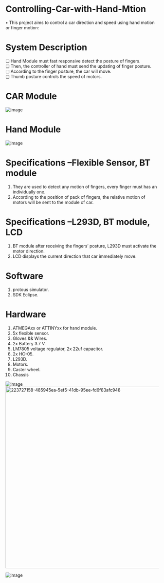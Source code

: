 # Controlling-Car-with-Hand-Mtion
• This project aims to control a car direction and speed using hand  motion or finger motion:

# System Description 
❑ Hand Module must fast responsive detect the posture of 
fingers.    
❑ Then, the controller of hand must send the updating of finger 
posture.    
❑ According to the finger posture, the car will move.   
❑ Thumb posture controls the speed of motors.    
# CAR Module 
![image](https://github.com/faatthy/Controlling-Car-with-Hand-Mtion/assets/110846097/5cbc97d2-9da3-4552-babe-542178fe4bc3)

# Hand Module 
![image](https://github.com/faatthy/Controlling-Car-with-Hand-Mtion/assets/110846097/9c1ec7ca-a75a-4a39-ab37-51d3a98e8bf6)


# Specifications –Flexible Sensor, BT module
1. They are used to detect any motion of fingers, every finger must 
has an individually one.
2. According to the position of pack of fingers, the relative motion of 
motors will be sent to the module of car.
# Specifications –L293D, BT module, LCD
1. BT module after receiving the fingers’ posture, L293D must activate 
the motor direction.
2. LCD displays the current direction that car immediately move.

# Software 
1. protous simulator.
2. SDK Eclipse.

# Hardware 
1. ATMEGAxx or ATTINYxx for hand module.
2. 5x flexible sensor.
3. Gloves && Wires.
4. 2x Battery 3.7 V.
5. LM7805 voltage regulator, 2x 22uf capacitor. 
6. 2x HC-05.   
7. L293D.
8. Motors.
9. Caster wheel.
10. Chassis

![image](https://github.com/faatthy/Autonomous-car/assets/110846097/c522f68f-6853-4788-9fb7-435a20ea68a9)
<img width="595" alt="223727158-485945ea-5ef5-41db-95ee-fd6f83afc948" src="https://github.com/faatthy/Glove-For-Deaf/assets/110846097/f6b93df9-53ee-4bcc-843a-e0174b2d3dfa">


![image](https://github.com/faatthy/Controlling-Car-with-Hand-Mtion/assets/110846097/bae843d0-e227-465e-91fe-22cb16b402f7)

